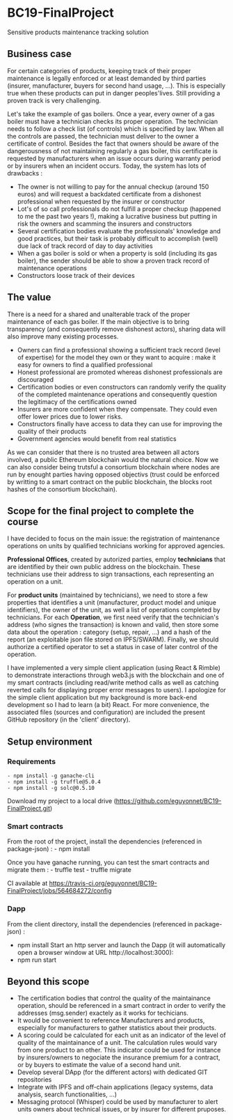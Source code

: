 # BC19-FinalProject
Sensitive products maintenance tracking solution

## Business case
For certain categories of products, keeping track of their proper maintenance is legally enforced or at least demanded by third parties (insurer, manufacturer, buyers for second hand usage, ...). This is especially true when these products can put in danger peoples'lives. Still providing a proven track is very challenging.

Let's take the example of gas boilers. Once a year, every owner of a gas boiler must have a technician checks its proper operation. The technician needs to follow a check list (of controls) which is specified by law. When all the controls are passed, the technician must deliver to the owner a certificate of control. Besides the fact that owners should be aware of the dangerousness of not maintaining regularly a gas boiler, this certificate is requested by manufacturers when an issue occurs during warranty period or by insurers when an incident occurs. Today, the system has lots of drawbacks  :
* The owner is not willing to pay for the annual checkup (around 150 euros) and will request a backdated certificate from a dishonest professional when requested by the insurer or constructor
* Lot's of so call professionals do not fulfill a proper checkup (happened to me the past two years !), making a lucrative business but putting in risk the owners and scamming the insurers and constructors
* Several certification bodies evaluate the professionals' knowledge and good practices, but their task is probably difficult to accomplish (well) due lack of track record of day to day activities
* When a gas boiler is sold or when a property is sold (including its gas boiler), the sender should be able to show a proven track record of maintenance operations
* Constructors loose track of their devices

## The value
There is a need for a shared and unalterable track of the proper maintenance of each gas boiler. If the main objective is to bring transparency (and consequently remove dishonest actors), sharing data will also improve many existing processes.
* Owners can find a professional showing a sufficient track record (level of expertise) for the model they own or they want to acquire : make it easy for owners to find a qualified professional
* Honest professional are promoted whereas dishonest professionals are discouraged
* Certification bodies or even constructors can randomly verify the quality of the completed maintenance operations and consequently question the legitimacy of the certifications owned
* Insurers are more confident when they compensate. They could even offer lower prices due to lower risks.
* Constructors finally have access to data they can use for improving the quality of their products
* Government agencies would benefit from real statistics

As we can consider that there is no trusted area between all actors involved, a public Ethereum blockchain would the natural choice. Now we can also consider being trutsful a consortium blockchain where nodes are run by enought parties having opposed objectivs (trust could be enforced by writting to a smart contract on the public blockchain, the blocks root hashes of the consortium blockchain).

## Scope for the final project to complete the course
I have decided to focus on the main issue: the registration of maintenance operations on units by qualified technicians working for approved agencies. 

**Professional Offices**, created by autorized parties, employ **technicians** that are identified by their own public address on the blockchain. These technicians use their address to sign transactions, each representing an operation on a unit. 

For **product units** (maintained by technicians), we need to store a few properties that identifies a unit (manufacturer, product model and unique identifiers), the owner of the unit, as well a list of operations completed by technicians. For each **Operation**, we first need verify that the technician's address (who signes the transaction) is known and valid, then store some data about the operation : category (setup, repair, ...) and a hash of the report (an exploitable json file stored on IPFS/SWARM). Finally, we should authorize a certified operator to set a status in case of later control of the operation.

I have implemented a very simple client application (using React & Rimble) to demonstrate interactions through web3.js with the blockchain and one of my smart contracts (including read/write method calls as well as catching reverted calls for displaying proper error messages to users). I apologize for the simple client application but my background is more back-end development so I had to learn (a bit) React. For more convenience, the associated files (sources and configuration) are included the present GitHub repository (in the 'client' directory). 

## Setup environment

  ### Requirements
    - npm install -g ganache-cli
    - npm install -g truffle@5.0.4
    - npm install -g solc@0.5.10

  Download my project to a local drive (https://github.com/eguyonnet/BC19-FinalProject.git)

  ### Smart contracts
  From the root of the project, install the dependencies (referenced in package-json) :
    - npm install

  Once you have ganache running, you can test the smart contracts and migrate them :
    - truffle test
    - truffle migrate

  CI  available at https://travis-ci.org/eguyonnet/BC19-FinalProject/jobs/564684272/config

  ### Dapp
  From the client directory, install the dependencies (referenced in package-json) :
  - npm install
  Start an http server and launch the Dapp (it will automatically open a browser window at URL http://localhost:3000):
  - npm run start

## Beyond this scope
* The certification bodies that control the quality of the maintainance operation, should be referenced in a smart contract in order to verify the addresses (msg.sender) exactely as it works for techicians.
* It would be convenient to reference Manufacturers and products, especially for manufacturers to gather statistics about their products.
* A scoring could be calculated for each unit as an indicator of the level of quality of the maintainance of a unit. The calculation rules would vary from one product to an other. This indicator could be used for instance by insurers/owners to negociate the insurance premium for a contract, or by buyers to estimate the value of a second hand unit.
* Develop several DApp (for the different actors) with dedicated GIT repositories
* Integrate with IPFS and off-chain applications (legacy systems, data analysis, search functionalities, ...)
* Messaging protocol (Whisper) could be used by manufacturer to alert units owners about technical issues, or by insurer for different pruposes. 
